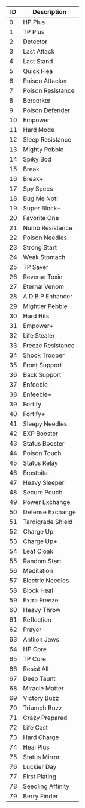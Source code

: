 ID | Description
----- | -----
0 | HP Plus
1 | TP Plus
2 | Detector
3 | Last Attack
4 | Last Stand
5 | Quick Flea
6 | Poison Attacker
7 | Poison Resistance
8 | Berserker
9 | Poison Defender
10 | Empower
11 | Hard Mode
12 | Sleep Resistance
13 | Mighty Pebble
14 | Spiky Bod
15 | Break
16 | Break+
17 | Spy Specs
18 | Bug Me Not!
19 | Super Block+
20 | Favorite One
21 | Numb Resistance
22 | Poison Needles
23 | Strong Start
24 | Weak Stomach
25 | TP Saver
26 | Reverse Toxin
27 | Eternal Venom
28 | A.D.B.P Enhancer
29 | Mightier Pebble
30 | Hard Hits
31 | Empower+
32 | Life Stealer
33 | Freeze Resistance
34 | Shock Trooper
35 | Front Support
36 | Back Support
37 | Enfeeble
38 | Enfeeble+
39 | Fortify
40 | Fortify+
41 | Sleepy Needles
42 | EXP Booster
43 | Status Booster
44 | Poison Touch
45 | Status Relay
46 | Frostbite
47 | Heavy Sleeper
48 | Secure Pouch
49 | Power Exchange
50 | Defense Exchange
51 | Tardigrade Shield
52 | Charge Up
53 | Charge Up+
54 | Leaf Cloak
55 | Random Start
56 | Meditation
57 | Electric Needles
58 | Block Heal
59 | Extra Freeze
60 | Heavy Throw
61 | Reflection
62 | Prayer
63 | Antlion Jaws
64 | HP Core
65 | TP Core
66 | Resist All
67 | Deep Taunt
68 | Miracle Matter
69 | Victory Buzz
70 | Triumph Buzz
71 | Crazy Prepared
72 | Life Cast
73 | Hard Charge
74 | Heal Plus
75 | Status Mirror
76 | Luckier Day
77 | First Plating
78 | Seedling Affinity
79 | Berry Finder
